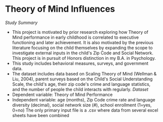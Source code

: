# **Theory of Mind Influences**
*Study Summary* 
- This project is motivated by prior research exploring how Theory of Mind performance in early childhood is correlated to executive functioning and later achievement. It is also motivated by the previous literature focusing on the child themselves by expanding the scope to investigate external inputs in the child's Zip Code and Social Network. This project is in pursuit of Honors distinction in my B.A. in Psychology.
- This study includes behavioral measures, surveys, and government data.
- The dataset includes data based on Scaling Theory of Mind (Wellman & Liu, 2004), parent surveys based on the Child's Social Understanding Scale, the child's age, their zip code's crime and language statistics, and the number of people the child interacts with regularly.
*Dataset*
- Dependent variable: Theory of Mind Performance
- Independent variable: age (months), Zip Code crime rate and language diversity (decimal), social network size (#), school enrollment (1=yes, 0=no)
The only primary input file is a .csv where data from several excel sheets have been combined
